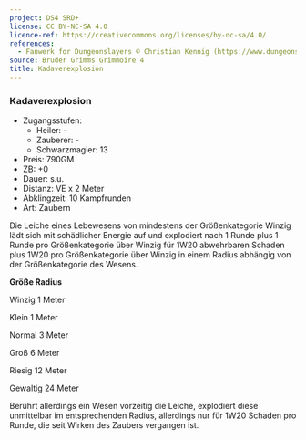 ```yaml
---
project: DS4 SRD+
license: CC BY-NC-SA 4.0
licence-ref: https://creativecommons.org/licenses/by-nc-sa/4.0/
references: 
  - Fanwerk for Dungeonslayers © Christian Kennig (https://www.dungeonslayers.net/)
source: Bruder Grimms Grimmoire 4
title: Kadaverexplosion
---
```


### Kadaverexplosion

- Zugangsstufen:
  - Heiler: -
  - Zauberer: -
  - Schwarzmagier: 13
- Preis: 790GM
- ZB: +0
- Dauer: s.u.
- Distanz: VE x 2 Meter
- Abklingzeit: 10 Kampfrunden
- Art: Zaubern

Die Leiche eines Lebewesens von mindestens der Größenkategorie Winzig lädt sich mit schädlicher Energie auf und explodiert nach 1 Runde plus 1 Runde pro Größenkategorie über Winzig für 1W20 abwehrbaren Schaden plus 1W20 pro Größenkategorie über Winzig in einem Radius abhängig von der Größenkategorie des Wesens.

<b>Größe Radius</b>

Winzig 1 Meter

Klein 1 Meter

Normal 3 Meter

Groß 6 Meter

Riesig 12 Meter

Gewaltig 24 Meter

Berührt allerdings ein Wesen vorzeitig die Leiche, explodiert diese unmittelbar im entsprechenden Radius, allerdings nur für 1W20 Schaden pro Runde, die seit Wirken des Zaubers vergangen ist.

